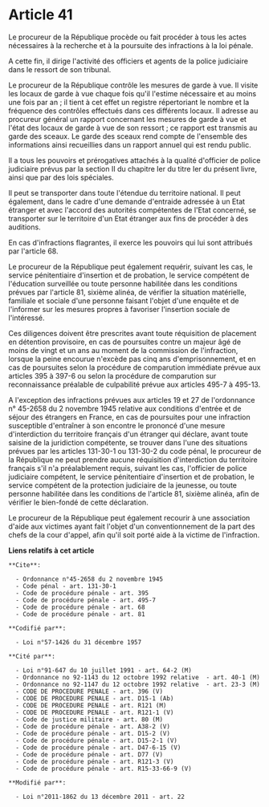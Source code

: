 # Article 41

Le procureur de la République procède ou fait procéder à tous les actes nécessaires à la recherche et à la poursuite des
infractions à la loi pénale.

A cette fin, il dirige l'activité des officiers et agents de la police judiciaire dans le ressort de son tribunal. 

Le procureur de la République contrôle les mesures de garde à vue. Il visite les locaux de garde à vue chaque fois qu'il
l'estime nécessaire et au moins une fois par an ; il tient à cet effet un registre répertoriant le nombre et la fréquence des
contrôles effectués dans ces différents locaux. Il adresse au procureur général un rapport concernant les mesures de garde à
vue et l'état des locaux de garde à vue de son ressort ; ce rapport est transmis au garde des sceaux. Le garde des sceaux
rend compte de l'ensemble des informations ainsi recueillies dans un rapport annuel qui est rendu public. 

Il a tous les pouvoirs et prérogatives attachés à la qualité d'officier de police judiciaire prévus par la section II du
chapitre Ier du titre Ier du présent livre, ainsi que par des lois spéciales. 

Il peut se transporter dans toute l'étendue du territoire national. Il peut également, dans le cadre d'une demande d'entraide
adressée à un Etat étranger et avec l'accord des autorités compétentes de l'Etat concerné, se transporter sur le territoire
d'un Etat étranger aux fins de procéder à des auditions. 

En cas d'infractions flagrantes, il exerce les pouvoirs qui lui sont attribués par l'article 68. 

Le procureur de la République peut également requérir, suivant les cas, le service pénitentiaire d'insertion et de probation,
le service compétent de l'éducation surveillée ou toute personne habilitée dans les conditions prévues par l'article 81,
sixième alinéa, de vérifier la situation matérielle, familiale et sociale d'une personne faisant l'objet d'une enquête et de
l'informer sur les mesures propres à favoriser l'insertion sociale de l'intéressé. 

Ces diligences doivent être prescrites avant toute réquisition de placement en détention provisoire, en cas de poursuites
contre un majeur âgé de moins de vingt et un ans au moment de la commission de l'infraction, lorsque la peine encourue
n'excède pas cinq ans d'emprisonnement, et en cas de poursuites selon la procédure de comparution immédiate prévue aux
articles 395 à 397-6 ou selon la procédure de comparution sur reconnaissance préalable de culpabilité prévue aux articles
495-7 à 495-13.

A l'exception des infractions prévues aux articles 19 et 27 de l'ordonnance n° 45-2658 du 2 novembre 1945 relative aux
conditions d'entrée et de séjour des étrangers en France, en cas de poursuites pour une infraction susceptible d'entraîner à
son encontre le prononcé d'une mesure d'interdiction du territoire français d'un étranger qui déclare, avant toute saisine de
la juridiction compétente, se trouver dans l'une des situations prévues par les articles 131-30-1 ou 131-30-2 du code pénal,
le procureur de la République ne peut prendre aucune réquisition d'interdiction du territoire français s'il n'a préalablement
requis, suivant les cas, l'officier de police judiciaire compétent, le service pénitentiaire d'insertion et de probation, le
service compétent de la protection judiciaire de la jeunesse, ou toute personne habilitée dans les conditions de l'article
81, sixième alinéa, afin de vérifier le bien-fondé de cette déclaration. 

Le procureur de la République peut également recourir à une association d'aide aux victimes ayant fait l'objet d'un
conventionnement de la part des chefs de la cour d'appel, afin qu'il soit porté aide à la victime de l'infraction.

**Liens relatifs à cet article**

	**Cite**:

	  - Ordonnance n°45-2658 du 2 novembre 1945
	  - Code pénal - art. 131-30-1
	  - Code de procédure pénale - art. 395
	  - Code de procédure pénale - art. 495-7
	  - Code de procédure pénale - art. 68
	  - Code de procédure pénale - art. 81

	**Codifié par**:

	  - Loi n°57-1426 du 31 décembre 1957

	**Cité par**:

	  - Loi n°91-647 du 10 juillet 1991 - art. 64-2 (M)
	  - Ordonnance no 92-1143 du 12 octobre 1992 relative  - art. 40-1 (M)
	  - Ordonnance no 92-1147 du 12 octobre 1992 relative  - art. 23-3 (M)
	  - CODE DE PROCEDURE PENALE - art. 396 (V)
	  - CODE DE PROCEDURE PENALE - art. D15-1 (Ab)
	  - CODE DE PROCEDURE PENALE - art. R121 (M)
	  - CODE DE PROCEDURE PENALE - art. R121-1 (V)
	  - Code de justice militaire - art. 80 (M)
	  - Code de procédure pénale - art. A38-2 (V)
	  - Code de procédure pénale - art. D15-2 (V)
	  - Code de procédure pénale - art. D15-2-1 (V)
	  - Code de procédure pénale - art. D47-6-15 (V)
	  - Code de procédure pénale - art. D77 (V)
	  - Code de procédure pénale - art. R121-3 (V)
	  - Code de procédure pénale - art. R15-33-66-9 (V)

	**Modifié par**:

	  - Loi n°2011-1862 du 13 décembre 2011 - art. 22
